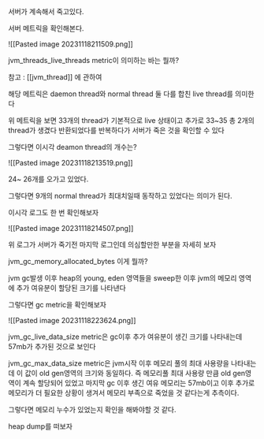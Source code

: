 서버가 계속해서 죽고있다.

서버 메트릭을 확인해본다.

![[Pasted image 20231118211509.png]]

jvm_threads_live_threads metric이 의미하는 바는 뭘까?

참고 : [[jvm_thread]] 에 관하여

해당 메트릭은 daemon thread와 normal thread 둘 다를 합친 live thread를 의미한다

위 메트릭을 보면 33개의 thread가 기본적으로 live 상태이고 추가로 33~35 총 2개의 thread가 생겼다 반환되었다를 반복하다가 서버가 죽은 것을 확인할 수 있다

그렇다면 이시각 deamon thread의 개수는?

![[Pasted image 20231118213519.png]]

24~ 26개를 오가고 있었다.

그렇다면 9개의 normal thread가 최대치일때 동작하고 있었다는 의미가 된다.

이시각 로그도 한 번 확인해보자

![[Pasted image 20231118214507.png]]

위 로그가 서버가 죽기전 마지막 로그인데 의심할만한 부분을 자세히 보자

jvm_gc_memory_allocated_bytes 이게 뭘까?

jvm gc발생 이후 heap의 young, eden 영역들을 sweep한 이후 jvm의 메모리 영역에 추가 여유분이 할당된 크기를 나타낸다

그렇다면 gc metric을 확인해보자

![[Pasted image 20231118223624.png]]

jvm_gc_live_data_size metric은 gc이후 추가 여유분이 생긴 크기를 나타내는데 57mb가 추가된 것으로 보인다

jvm_gc_max_data_size metric은 jvm시작 이후 메모리 풀의 최대 사용량을 나타내는데 이 값이 old gen영역의 크기와 동일하다.
즉 메모리풀 최대 사용량 만큼 old gen영역이 계속 할당되어 있었고 마지막 gc 이후 생긴 여유 메모리는 57mb이고 이후 추가로 메모리가 더 필요한 상황이 생겨서
메모리 부족으로 죽었을 것 같다는게 추측이다.

그렇다면 메모리 누수가 있었는지 확인을 해봐야할 것 같다.

heap dump를 떠보자